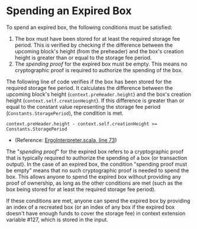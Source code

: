 # Spending an Expired Box

To spend an expired box, the following conditions must be satisfied:

1. The box must have been stored for at least the required storage fee period. This is verified by checking if the difference between the upcoming block's height (from the preheader) and the box's creation height is greater than or equal to the storage fee period.
1. The *spending proof* for the expired box must be empty. This means no cryptographic proof is required to authorize the spending of the box.

The following line of code verifies if the box has been stored for the required storage fee period. It calculates the difference between the upcoming block's height (`context.preHeader.height`) and the box's creation height (`context.self.creationHeight`). If this difference is greater than or equal to the constant value representing the storage fee period (`Constants.StoragePeriod`), the condition is met.
   

```
context.preHeader.height - context.self.creationHeight >= Constants.StoragePeriod
```

- (Reference: [ErgoInterpreter.scala, line 73](https://github.com/ergoplatform/ergo/blob/49b9f0fe7d0eba1a5ff81e524353acdd9a3cc6dd/ergo-wallet/src/main/scala/org/ergoplatform/wallet/interpreter/ErgoInterpreter.scala#L73))

The "*spending proof*" for the expired box refers to a cryptographic proof that is typically required to authorize the spending of a box (or transaction output). In the case of an expired box, the condition "spending proof must be empty" means that no such cryptographic proof is needed to spend the box. This allows anyone to spend the expired box without providing any proof of ownership, as long as the other conditions are met (such as the box being stored for at least the required storage fee period).

If these conditions are met, anyone can spend the expired box by providing an index of a recreated box (or an index of any box if the expired box doesn't have enough funds to cover the storage fee) in context extension variable #127, which is stored in the input.
